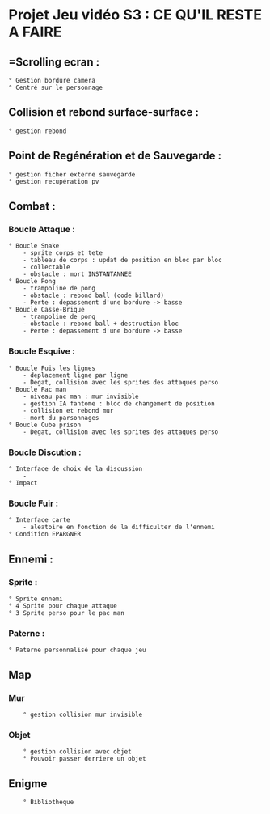 # Projet Jeu vidéo S3 : CE QU'IL RESTE A FAIRE

## =Scrolling ecran :
	° Gestion bordure camera 
	° Centré sur le personnage 

## Collision et rebond surface-surface :
	° gestion rebond 

## Point de Regénération et de Sauvegarde :
	° gestion ficher externe sauvegarde 
	° gestion recupération pv 

## Combat :
### Boucle Attaque : 
	° Boucle Snake
		- sprite corps et tete
		- tableau de corps : updat de position en bloc par bloc 
		- collectable 
		- obstacle : mort INSTANTANNEE
	° Boucle Pong
		- trampoline de pong
		- obstacle : rebond ball (code billard)
		- Perte : depassement d'une bordure -> basse
	° Boucle Casse-Brique
		- trampoline de pong 
		- obstacle : rebond ball + destruction bloc 
		- Perte : depassement d'une bordure -> basse 
### Boucle Esquive :
	° Boucle Fuis les lignes 
		- deplacement ligne par ligne 
		- Degat, collision avec les sprites des attaques perso
	° Boucle Pac man
		- niveau pac man : mur invisible 
		- gestion IA fantome : bloc de changement de position 
		- collision et rebond mur
		- mort du parsonnages 
	° Boucle Cube prison
		- Degat, collision avec les sprites des attaques perso
### Boucle Discution :
	° Interface de choix de la discussion 
		-
	° Impact 

### Boucle Fuir :
	° Interface carte 
		- aleatoire en fonction de la difficulter de l'ennemi
	° Condition EPARGNER
    
## Ennemi :
### Sprite : 
	° Sprite ennemi
	° 4 Sprite pour chaque attaque 
	° 3 Sprite perso pour le pac man
### Paterne :
	° Paterne personnalisé pour chaque jeu

## Map 
### Mur 
		° gestion collision mur invisible
### Objet 
		° gestion collision avec objet
		° Pouvoir passer derriere un objet
## Enigme
		° Bibliotheque
